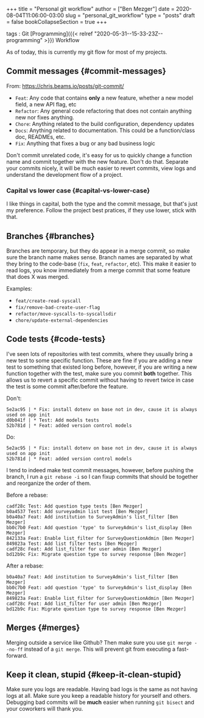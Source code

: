 +++
title = "Personal git workflow"
author = ["Ben Mezger"]
date = 2020-08-04T11:06:00-03:00
slug = "personal_git_workflow"
type = "posts"
draft = false
bookCollapseSection = true
+++

tags
: Git [Programming]({{< relref "2020-05-31--15-33-23Z--programming" >}}) Workflow

As of today, this is currently my git flow for most of my projects.


## Commit messages {#commit-messages}

From: <https://chris.beams.io/posts/git-commit/>

-   `Feat`: Any code that contains **only** a new feature, whether a new model
    field, a new API flag, etc
-   `Refactor`: Any general code refactoring that does not contain anything new
    nor fixes anything.
-   `Chore`: Anything related to the build configuration, dependency updates
-   `Docs`: Anything related to documentation. This could be a function/class doc,
    READMEs, etc.
-   `Fix`: Anything that fixes a bug or any bad business logic

Don't commit unrelated code, it's easy for us to quickly change a function name
and commit together with the new feature. Don't do that. Separate your commits
nicely, it will be much easier to revert commits, view logs and understand the
development flow of a project.


### Capital vs lower case {#capital-vs-lower-case}

I like things in capital, both the type and the commit message, but that's just
my preference. Follow the project best pratices, if they use lower, stick with
that.


## Branches {#branches}

Branches are temporary, but they do appear in a merge commit, so make sure the
branch name makes sense.
Branch names are separated by what they bring to the code-base (`fix`, `feat`,
`refactor`, etc). This make it easier to read logs, you know immediately from a
merge commit that some feature that does X was merged.

Examples:

-   `feat/create-read-syscall`
-   `fix/remove-bad-create-user-flag`
-   `refactor/move-syscalls-to-syscallsdir`
-   `chore/update-external-dependencies`


## Code tests {#code-tests}

I've seen lots of repositories with test commits, where they usually bring a new
test to some specific function. These are fine if you are adding a new test to
something that existed long before, however, if you are writing a new function
together with the test, make sure you commit **both** together. This allows us to
revert a specific commit without having to revert twice in case the test is some
commit after/before the feature.

Don't:

```nil
5e2ac95 | * Fix: install dotenv on base not in dev, cause it is always used on app init
d0b041f | * Test: Add models tests
52b781d | * Feat: added version control models
```

Do:

```nil
5e2ac95 | * Fix: install dotenv on base not in dev, cause it is always used on app init
52b781d | * Feat: added version control models
```

I tend to indeed make test commit messages, however, before pushing the branch,
I run a `git rebase -i` so I can fixup commits that should be together and
reorganize the order of them.

Before a rebase:

```nil
cadf28c Test: Add question type tests [Ben Mezger]
b0a4537 Test: Add surveyadmin list test [Ben Mezger]
b0a40a7 Feat: Add institution to SurveyAdmin's list_filter [Ben Mezger]
bb0c7b0 Feat: Add question 'type' to SurveyAdmin's list_display [Ben Mezger]
842133a Feat: Enable list_filter for SurveyQuestionAdmin [Ben Mezger]
849823a Test: Add list filter tests [Ben Mezger]
cadf28c Feat: Add list_filter for user admin [Ben Mezger]
bd12b9c Fix: Migrate question type to survey response [Ben Mezger]
```

After a rebase:

```nil
b0a40a7 Feat: Add institution to SurveyAdmin's list_filter [Ben Mezger]
bb0c7b0 Feat: add question 'type' to SurveyAdmin's list_display [Ben Mezger]
849823a Feat: Enable list_filter for SurveyQuestionAdmin [Ben Mezger]
cadf28c Feat: Add list_filter for user admin [Ben Mezger]
bd12b9c Fix: Migrate question type to survey response [Ben Mezger]
```


## Merges {#merges}

Merging outside a service like Github? Then make sure you use `git merge
--no-ff` instead of a `git merge`. This will prevent git from executing a
fast-forward.


## Keep it clean, stupid {#keep-it-clean-stupid}

Make sure you logs are readable. Having bad logs is the same as not having logs
at all. Make sure you keep a readable history for yourself and others. Debugging
bad commits will be **much** easier when running `git bisect` and your coworkers
will thank you.

